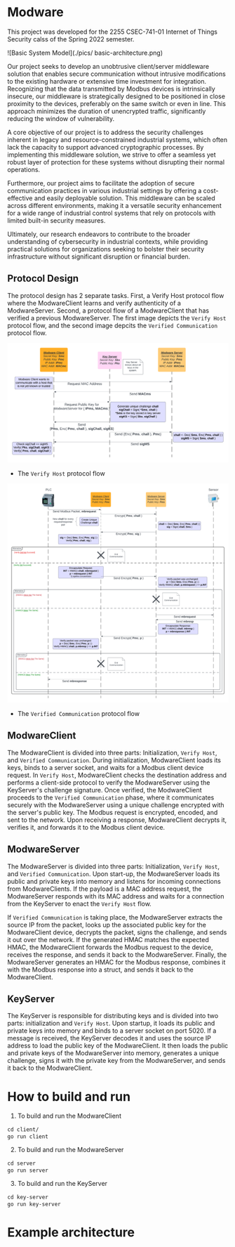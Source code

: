 # Modware
This project was developed for the 2255 CSEC-741-01 Internet of Things Security calss of the Spring 2022 semester. 

![Basic System Model](./pics/
basic-architecture.png)

Our project seeks to develop an unobtrusive client/server middleware solution that enables secure communication without intrusive modifications to the existing hardware or extensive time investment for integration. Recognizing that the data transmitted by Modbus devices is intrinsically insecure, our middleware is strategically designed to be positioned in close proximity to the devices, preferably on the same switch or even in line. This approach minimizes the duration of unencrypted traffic, significantly reducing the window of vulnerability.

A core objective of our project is to address the security challenges inherent in legacy and resource-constrained industrial systems, which often lack the capacity to support advanced cryptographic processes. By implementing this middleware solution, we strive to offer a seamless yet robust layer of protection for these systems without disrupting their normal operations.

Furthermore, our project aims to facilitate the adoption of secure communication practices in various industrial settings by offering a cost-effective and easily deployable solution. This middleware can be scaled across different environments, making it a versatile security enhancement for a wide range of industrial control systems that rely on protocols with limited built-in security measures.

Ultimately, our research endeavors to contribute to the broader understanding of cybersecurity in industrial contexts, while providing practical solutions for organizations seeking to bolster their security infrastructure without significant disruption or financial burden.

## Protocol Design
The protocol design has 2 separate tasks. First, a Verify Host protocol flow where the ModwareClient learns and verify authenticity of a ModwareServer. Second, a protocol flow of a ModwareClient that has verified a previous ModwareServer. The first image depicts the `Verify Host` protocol flow, and the second image depcits the `Verified Communication` protocol flow. 

![Verify Hosts](./pics/verify-host.png)
- The `Verify Host` protocol flow

![Verified Communication](./pics/verified-communication.png)
- The `Verified Communication` protocol flow

## ModwareClient
The ModwareClient is divided into three parts: Initialization, `Verify Host`, and `Verified Communication`. During initialization, ModwareClient loads its keys, binds to a server socket, and waits for a Modbus client device request. In `Verify Host`, ModwareClient checks the destination address and performs a client-side protocol to verify the ModwareServer using the KeyServer's challenge signature. Once verified, the ModwareClient proceeds to the `Verified Communication` phase, where it communicates securely with the ModwareServer using a unique challenge encrypted with the server's public key. The Modbus request is encrypted, encoded, and sent to the network. Upon receiving a response, ModwareClient decrypts it, verifies it, and forwards it to the Modbus client device.

## ModwareServer
The ModwareServer is divided into three parts: Initialization, `Verify Host`, and `Verified Communication`. Upon start-up, the ModwareServer loads its public and private keys into memory and listens for incoming connections from ModwareClients. If the payload is a MAC address request, the ModwareServer responds with its MAC address and waits for a connection from the KeyServer to enact the `Verify Host` flow.

If `Verified Communication` is taking place, the ModwareServer extracts the source IP from the packet, looks up the associated public key for the ModwareClient device, decrypts the packet, signs the challenge, and sends it out over the network. If the generated HMAC matches the expected HMAC, the ModwareClient forwards the Modbus request to the device, receives the response, and sends it back to the ModwareServer. Finally, the ModwareServer generates an HMAC for the Modbus response, combines it with the Modbus response into a struct, and sends it back to the ModwareClient.

## KeyServer
The KeyServer is responsible for distributing keys and is divided into two parts: initialization and `Verify Host`. Upon startup, it loads its public and private keys into memory and binds to a server socket on port 5020. If a message is received, the KeyServer decodes it and uses the source IP address to load the public key of the ModwareClient. It then loads the public and private keys of the ModwareServer into memory, generates a unique challenge, signs it with the private key from the ModwareServer, and sends it back to the ModwareClient.

# How to build and run
1. To build and run the ModwareClient
```
cd client/
go run client
```
2. To build and run the ModwareServer
```
cd server
go run server
```

3. To build and run the KeyServer
```
cd key-server
go run key-server
```

# Example architecture 
